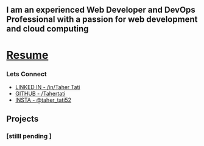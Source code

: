 ## I am an experienced Web Developer and DevOps Professional with a passion for web development and cloud computing
# [Resume](https://www.jaidev.pro/assets/jai-resume.pdf)

### Lets Connect 
- [LINKED IN  - /in/Taher Tati](https://www.linkedin.com/in/taher-tati-b1a26626b) 
- [GITHUB - /Tahertati](https://github.com/Tahertati) 
- [INSTA - @taher_tati52](https://instagram.com/taher_tati52)



## Projects

### [stilll pending ]



